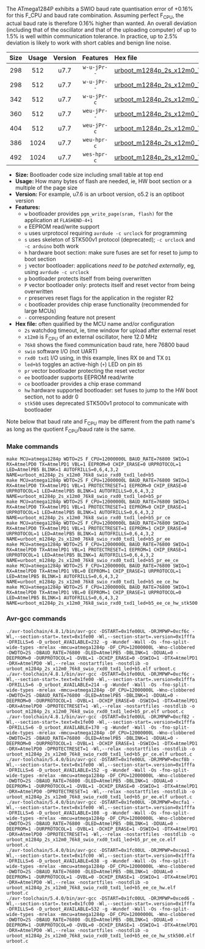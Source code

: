 The ATmega1284P exhibits a SWIO baud rate quantisation error of +0.16% for this F_CPU and baud rate combination. Assuming perfect F<sub>CPU</sub>, the actual baud rate is therefore 0.16% higher than wanted. An overall deviation (including that of the oscillator and that of the uploading computer) of up to 1.5% is well within communication tolerance. In practice, up to 2.5% deviation is likely to work with short cables and benign line noise.

|Size|Usage|Version|Features|Hex file|
|:-:|:-:|:-:|:-:|:--|
|298|512|u7.7|`w-u-jPr--`|[urboot_m1284p_2s_x12m0_76k8_swio_rxd0_txd1_led+b5.hex](https://raw.githubusercontent.com/stefanrueger/urboot.hex/main/u7.7/boards/wildfire/atmega1284p/watchdog_2_s/external_oscillator_x/12m000000_hz/%2B%2B76k8_baud/uart0_rxd0_txd1/led%2Bb5/urboot_m1284p_2s_x12m0_76k8_swio_rxd0_txd1_led%2Bb5.hex)|
|298|512|u7.7|`w-u-jPr--`|[urboot_m1284p_2s_x12m0_76k8_swio_rxd0_txd1_led+b5_pr.hex](https://raw.githubusercontent.com/stefanrueger/urboot.hex/main/u7.7/boards/wildfire/atmega1284p/watchdog_2_s/external_oscillator_x/12m000000_hz/%2B%2B76k8_baud/uart0_rxd0_txd1/led%2Bb5/urboot_m1284p_2s_x12m0_76k8_swio_rxd0_txd1_led%2Bb5_pr.hex)|
|342|512|u7.7|`w-u-jPr-c`|[urboot_m1284p_2s_x12m0_76k8_swio_rxd0_txd1_led+b5_pr_ce.hex](https://raw.githubusercontent.com/stefanrueger/urboot.hex/main/u7.7/boards/wildfire/atmega1284p/watchdog_2_s/external_oscillator_x/12m000000_hz/%2B%2B76k8_baud/uart0_rxd0_txd1/led%2Bb5/urboot_m1284p_2s_x12m0_76k8_swio_rxd0_txd1_led%2Bb5_pr_ce.hex)|
|360|512|u7.7|`weu-jPr--`|[urboot_m1284p_2s_x12m0_76k8_swio_rxd0_txd1_led+b5_pr_ee.hex](https://raw.githubusercontent.com/stefanrueger/urboot.hex/main/u7.7/boards/wildfire/atmega1284p/watchdog_2_s/external_oscillator_x/12m000000_hz/%2B%2B76k8_baud/uart0_rxd0_txd1/led%2Bb5/urboot_m1284p_2s_x12m0_76k8_swio_rxd0_txd1_led%2Bb5_pr_ee.hex)|
|404|512|u7.7|`weu-jPr-c`|[urboot_m1284p_2s_x12m0_76k8_swio_rxd0_txd1_led+b5_pr_ee_ce.hex](https://raw.githubusercontent.com/stefanrueger/urboot.hex/main/u7.7/boards/wildfire/atmega1284p/watchdog_2_s/external_oscillator_x/12m000000_hz/%2B%2B76k8_baud/uart0_rxd0_txd1/led%2Bb5/urboot_m1284p_2s_x12m0_76k8_swio_rxd0_txd1_led%2Bb5_pr_ee_ce.hex)|
|386|1024|u7.7|`weu-hpr-c`|[urboot_m1284p_2s_x12m0_76k8_swio_rxd0_txd1_led+b5_ee_ce_hw.hex](https://raw.githubusercontent.com/stefanrueger/urboot.hex/main/u7.7/boards/wildfire/atmega1284p/watchdog_2_s/external_oscillator_x/12m000000_hz/%2B%2B76k8_baud/uart0_rxd0_txd1/led%2Bb5/urboot_m1284p_2s_x12m0_76k8_swio_rxd0_txd1_led%2Bb5_ee_ce_hw.hex)|
|492|1024|u7.7|`wes-hpr-c`|[urboot_m1284p_2s_x12m0_76k8_swio_rxd0_txd1_led+b5_ee_ce_hw_stk500.hex](https://raw.githubusercontent.com/stefanrueger/urboot.hex/main/u7.7/boards/wildfire/atmega1284p/watchdog_2_s/external_oscillator_x/12m000000_hz/%2B%2B76k8_baud/uart0_rxd0_txd1/led%2Bb5/urboot_m1284p_2s_x12m0_76k8_swio_rxd0_txd1_led%2Bb5_ee_ce_hw_stk500.hex)|

- **Size:** Bootloader code size including small table at top end
- **Usage:** How many bytes of flash are needed, ie, HW boot section or a multiple of the page size
- **Version:** For example, u7.6 is an urboot version, o5.2 is an optiboot version
- **Features:**
  + `w` bootloader provides `pgm_write_page(sram, flash)` for the application at `FLASHEND-4+1`
  + `e` EEPROM read/write support
  + `u` uses urprotocol requiring `avrdude -c urclock` for programming
  + `s` uses skeleton of STK500v1 protocol (deprecated); `-c urclock` and `-c arduino` both work
  + `h` hardware boot section: make sure fuses are set for reset to jump to boot section
  + `j` vector bootloader: applications *need to be patched externally*, eg, using `avrdude -c urclock`
  + `p` bootloader protects itself from being overwritten
  + `P` vector bootloader only: protects itself and reset vector from being overwritten
  + `r` preserves reset flags for the application in the register R2
  + `c` bootloader provides chip erase functionality (recommended for large MCUs)
  + `-` corresponding feature not present
- **Hex file:** often qualified by the MCU name and/or configuration
  + `2s` watchdog timeout, ie, time window for upload after external reset
  + `x12m0` is F<sub>CPU</sub> of an external oscillator, here 12.0 MHz
  + `76k8` shows the fixed communication baud rate, here 76800 baud
  + `swio` software I/O (not UART)
  + `rxd0 txd1` I/O using, in this example, lines RX `D0` and TX `D1`
  + `led+b5` toggles an active-high (`+`) LED on pin `B5`
  + `pr` vector bootloader protecting the reset vector
  + `ee` bootloader supports EEPROM read/write
  + `ce` bootloader provides a chip erase command
  + `hw` hardware supported bootloader: set fuses to jump to the HW boot section, not to addr 0
  + `stk500` uses deprecated STK500v1 protocol to communicate with bootloader


Note below that baud rate and F<sub>CPU</sub> may be different from the path name's as long as the quotient F<sub>CPU</sub>/baud rate is the same.

### Make commands
```
make MCU=atmega1284p WDTO=2S F_CPU=12000000L BAUD_RATE=76800 SWIO=1 RX=AtmelPD0 TX=AtmelPD1 VBL=1 EEPROM=0 CHIP_ERASE=0 URPROTOCOL=1 LED=AtmelPB5 BLINK=1 AUTOFRILLS=0,6,4,3,2 NAME=urboot_m1284p_2s_x12m0_76k8_swio_rxd0_txd1_led+b5
make MCU=atmega1284p WDTO=2S F_CPU=12000000L BAUD_RATE=76800 SWIO=1 RX=AtmelPD0 TX=AtmelPD1 VBL=1 PROTECTRESET=1 EEPROM=0 CHIP_ERASE=0 URPROTOCOL=1 LED=AtmelPB5 BLINK=1 AUTOFRILLS=0,6,4,3,2 NAME=urboot_m1284p_2s_x12m0_76k8_swio_rxd0_txd1_led+b5_pr
make MCU=atmega1284p WDTO=2S F_CPU=12000000L BAUD_RATE=76800 SWIO=1 RX=AtmelPD0 TX=AtmelPD1 VBL=1 PROTECTRESET=1 EEPROM=0 CHIP_ERASE=1 URPROTOCOL=1 LED=AtmelPB5 BLINK=1 AUTOFRILLS=0,6,4,3,2 NAME=urboot_m1284p_2s_x12m0_76k8_swio_rxd0_txd1_led+b5_pr_ce
make MCU=atmega1284p WDTO=2S F_CPU=12000000L BAUD_RATE=76800 SWIO=1 RX=AtmelPD0 TX=AtmelPD1 VBL=1 PROTECTRESET=1 EEPROM=1 CHIP_ERASE=0 URPROTOCOL=1 LED=AtmelPB5 BLINK=1 AUTOFRILLS=0,6,4,3,2 NAME=urboot_m1284p_2s_x12m0_76k8_swio_rxd0_txd1_led+b5_pr_ee
make MCU=atmega1284p WDTO=2S F_CPU=12000000L BAUD_RATE=76800 SWIO=1 RX=AtmelPD0 TX=AtmelPD1 VBL=1 PROTECTRESET=1 EEPROM=1 CHIP_ERASE=1 URPROTOCOL=1 LED=AtmelPB5 BLINK=1 AUTOFRILLS=0,6,4,3,2 NAME=urboot_m1284p_2s_x12m0_76k8_swio_rxd0_txd1_led+b5_pr_ee_ce
make MCU=atmega1284p WDTO=2S F_CPU=12000000L BAUD_RATE=76800 SWIO=1 RX=AtmelPD0 TX=AtmelPD1 VBL=0 EEPROM=1 CHIP_ERASE=1 URPROTOCOL=1 LED=AtmelPB5 BLINK=1 AUTOFRILLS=0,6,4,3,2 NAME=urboot_m1284p_2s_x12m0_76k8_swio_rxd0_txd1_led+b5_ee_ce_hw
make MCU=atmega1284p WDTO=2S F_CPU=12000000L BAUD_RATE=76800 SWIO=1 RX=AtmelPD0 TX=AtmelPD1 VBL=0 EEPROM=1 CHIP_ERASE=1 URPROTOCOL=0 LED=AtmelPB5 BLINK=1 AUTOFRILLS=0,6,4,3,2 NAME=urboot_m1284p_2s_x12m0_76k8_swio_rxd0_txd1_led+b5_ee_ce_hw_stk500
```

### Avr-gcc commands
```
./avr-toolchain/4.8.1/bin/avr-gcc -DSTART=0x1fe00UL -DRJMPWP=0xcf6c -Wl,--section-start=.text=0x1fe00 -Wl,--section-start=.version=0x1fffa -DFRILLS=6 -D_urboot_AVAILABLE=232 -g -Wundef -Wall -Os -fno-split-wide-types -mrelax -mmcu=atmega1284p -DF_CPU=12000000L -Wno-clobbered -DWDTO=2S -DBAUD_RATE=76800 -DLED=AtmelPB5 -DBLINK=1 -DDUAL=0 -DEEPROM=0 -DURPROTOCOL=1 -DVBL=1 -DCHIP_ERASE=0 -DSWIO=1 -DTX=AtmelPD1 -DRX=AtmelPD0 -Wl,--relax -nostartfiles -nostdlib -o urboot_m1284p_2s_x12m0_76k8_swio_rxd0_txd1_led+b5.elf urboot.c
./avr-toolchain/4.8.1/bin/avr-gcc -DSTART=0x1fe00UL -DRJMPWP=0xcf6c -Wl,--section-start=.text=0x1fe00 -Wl,--section-start=.version=0x1fffa -DFRILLS=6 -D_urboot_AVAILABLE=214 -g -Wundef -Wall -Os -fno-split-wide-types -mrelax -mmcu=atmega1284p -DF_CPU=12000000L -Wno-clobbered -DWDTO=2S -DBAUD_RATE=76800 -DLED=AtmelPB5 -DBLINK=1 -DDUAL=0 -DEEPROM=0 -DURPROTOCOL=1 -DVBL=1 -DCHIP_ERASE=0 -DSWIO=1 -DTX=AtmelPD1 -DRX=AtmelPD0 -DPROTECTRESET=1 -Wl,--relax -nostartfiles -nostdlib -o urboot_m1284p_2s_x12m0_76k8_swio_rxd0_txd1_led+b5_pr.elf urboot.c
./avr-toolchain/4.8.1/bin/avr-gcc -DSTART=0x1fe00UL -DRJMPWP=0xcf82 -Wl,--section-start=.text=0x1fe00 -Wl,--section-start=.version=0x1fffa -DFRILLS=6 -D_urboot_AVAILABLE=170 -g -Wundef -Wall -Os -fno-split-wide-types -mrelax -mmcu=atmega1284p -DF_CPU=12000000L -Wno-clobbered -DWDTO=2S -DBAUD_RATE=76800 -DLED=AtmelPB5 -DBLINK=1 -DDUAL=0 -DEEPROM=0 -DURPROTOCOL=1 -DVBL=1 -DCHIP_ERASE=1 -DSWIO=1 -DTX=AtmelPD1 -DRX=AtmelPD0 -DPROTECTRESET=1 -Wl,--relax -nostartfiles -nostdlib -o urboot_m1284p_2s_x12m0_76k8_swio_rxd0_txd1_led+b5_pr_ce.elf urboot.c
./avr-toolchain/5.4.0/bin/avr-gcc -DSTART=0x1fe00UL -DRJMPWP=0xcf8b -Wl,--section-start=.text=0x1fe00 -Wl,--section-start=.version=0x1fffa -DFRILLS=6 -D_urboot_AVAILABLE=152 -g -Wundef -Wall -Os -fno-split-wide-types -mrelax -mmcu=atmega1284p -DF_CPU=12000000L -Wno-clobbered -DWDTO=2S -DBAUD_RATE=76800 -DLED=AtmelPB5 -DBLINK=1 -DDUAL=0 -DEEPROM=1 -DURPROTOCOL=1 -DVBL=1 -DCHIP_ERASE=0 -DSWIO=1 -DTX=AtmelPD1 -DRX=AtmelPD0 -DPROTECTRESET=1 -Wl,--relax -nostartfiles -nostdlib -o urboot_m1284p_2s_x12m0_76k8_swio_rxd0_txd1_led+b5_pr_ee.elf urboot.c
./avr-toolchain/5.4.0/bin/avr-gcc -DSTART=0x1fe00UL -DRJMPWP=0xcfa1 -Wl,--section-start=.text=0x1fe00 -Wl,--section-start=.version=0x1fffa -DFRILLS=6 -D_urboot_AVAILABLE=108 -g -Wundef -Wall -Os -fno-split-wide-types -mrelax -mmcu=atmega1284p -DF_CPU=12000000L -Wno-clobbered -DWDTO=2S -DBAUD_RATE=76800 -DLED=AtmelPB5 -DBLINK=1 -DDUAL=0 -DEEPROM=1 -DURPROTOCOL=1 -DVBL=1 -DCHIP_ERASE=1 -DSWIO=1 -DTX=AtmelPD1 -DRX=AtmelPD0 -DPROTECTRESET=1 -Wl,--relax -nostartfiles -nostdlib -o urboot_m1284p_2s_x12m0_76k8_swio_rxd0_txd1_led+b5_pr_ee_ce.elf urboot.c
./avr-toolchain/5.4.0/bin/avr-gcc -DSTART=0x1fc00UL -DRJMPWP=0xcea1 -Wl,--section-start=.text=0x1fc00 -Wl,--section-start=.version=0x1fffa -DFRILLS=6 -D_urboot_AVAILABLE=638 -g -Wundef -Wall -Os -fno-split-wide-types -mrelax -mmcu=atmega1284p -DF_CPU=12000000L -Wno-clobbered -DWDTO=2S -DBAUD_RATE=76800 -DLED=AtmelPB5 -DBLINK=1 -DDUAL=0 -DEEPROM=1 -DURPROTOCOL=1 -DVBL=0 -DCHIP_ERASE=1 -DSWIO=1 -DTX=AtmelPD1 -DRX=AtmelPD0 -Wl,--relax -nostartfiles -nostdlib -o urboot_m1284p_2s_x12m0_76k8_swio_rxd0_txd1_led+b5_ee_ce_hw.elf urboot.c
./avr-toolchain/5.4.0/bin/avr-gcc -DSTART=0x1fc00UL -DRJMPWP=0xced6 -Wl,--section-start=.text=0x1fc00 -Wl,--section-start=.version=0x1fffa -DFRILLS=6 -D_urboot_AVAILABLE=532 -g -Wundef -Wall -Os -fno-split-wide-types -mrelax -mmcu=atmega1284p -DF_CPU=12000000L -Wno-clobbered -DWDTO=2S -DBAUD_RATE=76800 -DLED=AtmelPB5 -DBLINK=1 -DDUAL=0 -DEEPROM=1 -DURPROTOCOL=0 -DVBL=0 -DCHIP_ERASE=1 -DSWIO=1 -DTX=AtmelPD1 -DRX=AtmelPD0 -Wl,--relax -nostartfiles -nostdlib -o urboot_m1284p_2s_x12m0_76k8_swio_rxd0_txd1_led+b5_ee_ce_hw_stk500.elf urboot.c
```

